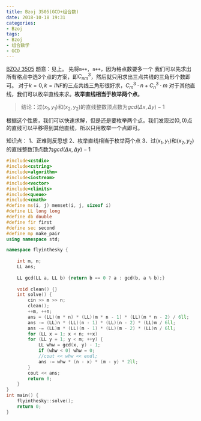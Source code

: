 ```yaml
---
title: Bzoj 3505(GCD+组合数)
date: 2018-10-18 19:31
categories:
- Bzoj
tags:
- Bzoj
- 组合数学
- GCD
---
```

[BZOJ 3505](http://www.lydsy.com/JudgeOnline/problem.php?id=3505)
题意：见上。
先将`m++, n++`，因为格点数要多一个
我们可以先求出所有格点中选3个点的方案，即$C^{3}_{nm}$，然后就只用求出三点共线的三角形个数即可。
对于$k=0, k=INF$的三点共线三角形很好求，$C^{3}_{m} \cdot n + C^{3}_{n} \cdot m$
对于其他直线，我们可以枚举直线来求。**枚举直线相当于枚举两个点**。

>结论：过$(x_1,y_1)$和$(x_2,y_2)$的直线整数顶点数为$gcd(\Delta x, \Delta y)-1$

根据这个性质，我们可以快速求解，但是还是要枚举两个点。我们发现过$(0,0)$点的直线可以平移得到其他直线，所以只用枚举一个点即可。

<!-- more -->
知识点：
1、正难则反思想
2、枚举直线相当于枚举两个点
3、过$(x_1,y_1)$和$(x_2,y_2)$的直线整数顶点数为$gcd(\Delta x, \Delta y)-1$
```c++
#include<cstdio> 
#include<cstring>
#include<algorithm>
#include<iostream>
#include<vector>
#include<climits>
#include<queue>
#include<cmath>
#define ms(i, j) memset(i, j, sizeof i)
#define LL long long
#define db double
#define fir first
#define sec second
#define mp make_pair
using namespace std;

namespace flyinthesky {
	
	int m, n;
	LL ans;
	
	LL gcd(LL a, LL b) {return b == 0 ? a : gcd(b, a % b);}
	
	void clean() {}
	int solve() {
		cin >> m >> n;
		clean();
		++m, ++n;
		ans = (LL)(m * n) * (LL)(m * n - 1) * (LL)(m * n - 2) / 6ll;
		ans -= (LL)n * (LL)(n - 1) * (LL)(n - 2) * (LL)m / 6ll;
		ans -= (LL)m * (LL)(m - 1) * (LL)(m - 2) * (LL)n / 6ll;
		for (LL x = 1; x < n; ++x) 
		for (LL y = 1; y < m; ++y) {
			LL whw = gcd(x, y) - 1;
			if (whw < 0) whw = 0;
			//cout << whw << endl;
			ans -= whw * (n - x) * (m - y) * 2ll;
		}
		cout << ans;
		return 0; 
	}
}
int main() {
	flyinthesky::solve();
	return 0;
}
```